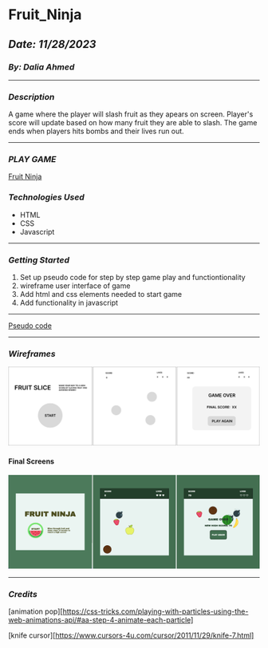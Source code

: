 # Fruit_Ninja

## **_Date: 11/28/2023_**

### **_By: Dalia Ahmed_**


***

### **_Description_**

A game where the player will slash fruit as they apears on screen. Player's score will update based on how many fruit they are able to slash. The game ends when players hits bombs and their lives run out.

***

### **_PLAY GAME_**
[Fruit Ninja](https://simplefruitninja.surge.sh/)

### **_Technologies Used_**

- HTML
- CSS
- Javascript

***

### **_Getting Started_**

1. Set up pseudo code for step by step game play and functiontionality
2. wireframe user interface of game
3. Add html and css elements needed to start game
4. Add functionality in javascript

***

[Pseudo code](./pseudo/pseudo.txt)

***

### **_Wireframes_**

![Image](./images/screens/wireframes.svg)

#### Final Screens
![Image](./images/screens/final%20screens.svg)

***


### **_Credits_**

[animation pop][https://css-tricks.com/playing-with-particles-using-the-web-animations-api/#aa-step-4-animate-each-particle]

[knife cursor][https://www.cursors-4u.com/cursor/2011/11/29/knife-7.html]
